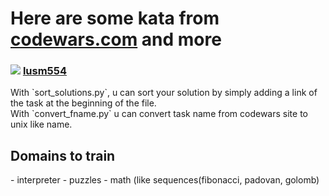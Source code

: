 <h1> Here are some kata from <a href="https://codewars.com">codewars.com</a> and more</h1>
<h3>
  <img src="https://www.codewars.com/users/lusm554/badges/micro"> </img>
  <a href="https://www.codewars.com/users/lusm554">lusm554</a> 
</h3>
With `sort_solutions.py`, u can sort your solution by simply adding a link of the task at the beginning of the file. <br>
With `convert_fname.py` u can convert task name from codewars site to unix like name.


<h2> Domains to train</h2>
- interpreter
- puzzles
- math (like sequences(fibonacci, padovan, golomb)

